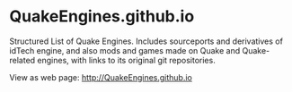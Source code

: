 # QuakeEngines.github.io
Structured List of Quake Engines. Includes sourceports and derivatives of idTech engine, and also mods and games made on Quake and Quake-related engines, with links to its original git repositories.
  
View as web page: http://QuakeEngines.github.io
